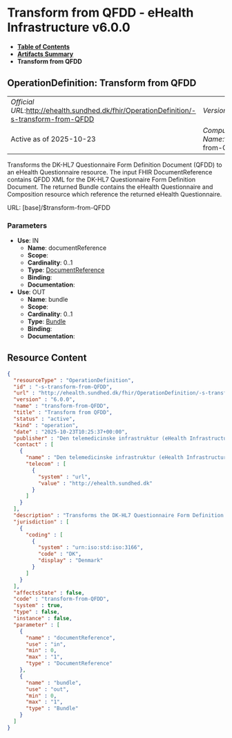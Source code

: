 # Transform from QFDD - eHealth Infrastructure v6.0.0

* [**Table of Contents**](toc.md)
* [**Artifacts Summary**](artifacts.md)
* **Transform from QFDD**

## OperationDefinition: Transform from QFDD 

| | |
| :--- | :--- |
| *Official URL*:http://ehealth.sundhed.dk/fhir/OperationDefinition/-s-transform-from-QFDD | *Version*:6.0.0 |
| Active as of 2025-10-23 | *Computable Name*:transform-from-QFDD |

 
Transforms the DK-HL7 Questionnaire Form Definition Document (QFDD) to an eHealth Questionnaire resource. The input FHIR DocumentReference contains QFDD XML for the DK-HL7 Questionnaire Form Definition Document. The returned Bundle contains the eHealth Questionnaire and Composition resource which reference the returned eHealth Questionnaire. 

URL: [base]/$transform-from-QFDD

### Parameters

* **Use**: IN
  * **Name**: documentReference
  * **Scope**: 
  * **Cardinality**: 0..1
  * **Type**: [DocumentReference](http://hl7.org/fhir/R4/documentreference.html)
  * **Binding**: 
  * **Documentation**: 
* **Use**: OUT
  * **Name**: bundle
  * **Scope**: 
  * **Cardinality**: 0..1
  * **Type**: [Bundle](http://hl7.org/fhir/R4/bundle.html)
  * **Binding**: 
  * **Documentation**: 



## Resource Content

```json
{
  "resourceType" : "OperationDefinition",
  "id" : "-s-transform-from-QFDD",
  "url" : "http://ehealth.sundhed.dk/fhir/OperationDefinition/-s-transform-from-QFDD",
  "version" : "6.0.0",
  "name" : "transform-from-QFDD",
  "title" : "Transform from QFDD",
  "status" : "active",
  "kind" : "operation",
  "date" : "2025-10-23T10:25:37+00:00",
  "publisher" : "Den telemedicinske infrastruktur (eHealth Infrastructure)",
  "contact" : [
    {
      "name" : "Den telemedicinske infrastruktur (eHealth Infrastructure)",
      "telecom" : [
        {
          "system" : "url",
          "value" : "http://ehealth.sundhed.dk"
        }
      ]
    }
  ],
  "description" : "Transforms the DK-HL7 Questionnaire Form Definition Document (QFDD) to an eHealth Questionnaire resource. The input FHIR DocumentReference contains QFDD XML for the DK-HL7 Questionnaire Form Definition Document. The returned Bundle contains the eHealth Questionnaire and Composition resource which reference the returned eHealth Questionnaire.",
  "jurisdiction" : [
    {
      "coding" : [
        {
          "system" : "urn:iso:std:iso:3166",
          "code" : "DK",
          "display" : "Denmark"
        }
      ]
    }
  ],
  "affectsState" : false,
  "code" : "transform-from-QFDD",
  "system" : true,
  "type" : false,
  "instance" : false,
  "parameter" : [
    {
      "name" : "documentReference",
      "use" : "in",
      "min" : 0,
      "max" : "1",
      "type" : "DocumentReference"
    },
    {
      "name" : "bundle",
      "use" : "out",
      "min" : 0,
      "max" : "1",
      "type" : "Bundle"
    }
  ]
}

```

